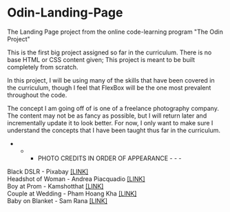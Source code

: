# Odin-Landing-Page

The Landing Page project from the online code-learning program "The Odin Project"

This is the first big project assigned so far in the curriculum. There is no base HTML or CSS content given; This project is meant to be built completely from scratch.

In this project, I will be using many of the skills that have been covered in the curriculum, though I feel that FlexBox will be the one most prevalent throughout the code.

The concept I am going off of is one of a freelance photography company. The content may not be as fancy as possible, but I will return later and incrementally update it to look better. For now, I only want to make sure I understand the concepts that I have been taught thus far in the curriculum.

- - - PHOTO CREDITS IN ORDER OF APPEARANCE - - -

Black DSLR - Pixabay <a href="https://www.pexels.com/photo/black-dslr-camera-on-white-surface-51383/">[LINK]</a><br>
Headshot of Woman - Andrea Piacquadio <a href="https://www.pexels.com/photo/woman-wearing-coat-762020/">[LINK]</a><br>
Boy at Prom - Kamshotthat <a href="https://www.pexels.com/photo/man-wearing-black-suit-jacket-with-teal-bowtie-3217111/">[LINK]</a><br>
Couple at Wedding - Pham Hoang Kha <a href="https://www.pexels.com/photo/man-in-black-suit-kissing-a-woman-in-white-dress-3785644/">[LINK]</a><br>
Baby on Blanket - Sam Rana <a href="https://www.pexels.com/photo/toddler-lying-on-pink-fleece-pad-1442005/">[LINK]</a>
